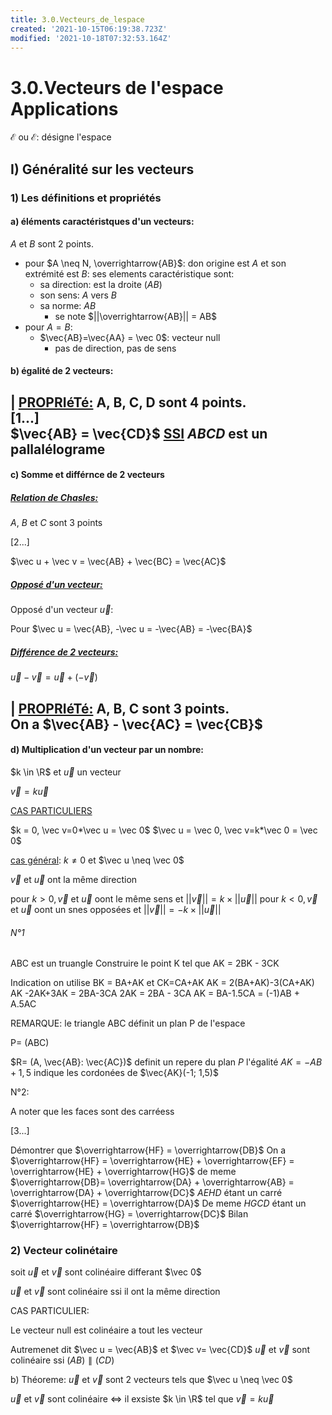 ```yaml
---
title: 3.0.Vecteurs_de_lespace
created: '2021-10-15T06:19:38.723Z'
modified: '2021-10-18T07:32:53.164Z'
---
```


# 3.0.Vecteurs de l'espace Applications

$\mathscr{E}$ ou $\mathcal{E}$: désigne l'espace

## I) Généralité sur les vecteurs

### 1) Les définitions et propriétés

#### a) éléments caractéristques d'un vecteurs:

$A$ et $B$ sont 2 points.

- pour $A \neq N, \overrightarrow{AB}$: don origine est $A$ et son extrémité est $B$: ses elements caractéristique sont:
  - sa direction: est la droite $(AB)$
  - son sens: $A$ vers $B$
  - sa norme: $AB$
    - se note $||\overrightarrow{AB}|| = AB$
- pour $A=B$:
  - $\vec{AB}=\vec{AA} = \vec 0$: vecteur null
    - pas de direction, pas de sens

#### b) égalité de 2 vecteurs:

| <u>PROPRIéTé:</u> A, B, C, D sont 4 points. </br> [1...] </br>$\vec{AB} = \vec{CD}$ <u>SSI</u> $ABCD$ est un pallalélograme
---

#### c) Somme et différnce de 2 vecteurs

##### **<u>Relation de Chasles:</u>**

$A$, $B$ et $C$ sont 3 points

[2...]

$\vec u + \vec v = \vec{AB} + \vec{BC} = \vec{AC}$

##### **<u>Opposé d'un vecteur:</u>**

Opposé d'un vecteur $\vec u$:

Pour $\vec u = \vec{AB}, -\vec u = -\vec{AB} = -\vec{BA}$


##### **<u>Différence de 2 vecteurs:</u>**

$\vec u - \vec v = \vec{u} + (-\vec{v})$

| <u>PROPRIéTé:</u> A, B, C sont 3 points. </br> On a $\vec{AB} - \vec{AC} = \vec{CB}$
---

#### d) Multiplication d'un vecteur par un nombre:

$k \in \R$ et $\vec u$ un vecteur

$\vec v = k\vec u$

<u>CAS PARTICULIERS</u>

$k = 0, \vec v=0*\vec u = \vec 0$
$\vec u = \vec 0, \vec v=k*\vec 0 = \vec 0$

<u>cas général</u>: $k \neq 0$ et $\vec u \neq \vec 0$

$\vec v$ et $\vec u$ ont la même direction

pour $k > 0, \vec v$ et $\vec u$ oont le même sens et $||\vec v|| = k \times ||\vec u||$
pour $k < 0, \vec v$ et $\vec u$ oont un snes opposées et $||\vec v|| = -k \times ||\vec u||$

###### N°1

ABC est un truangle 
Construire le point K tel que AK = 2BK - 3CK

Indication on utilise BK = BA+AK et CK=CA+AK
AK = 2(BA+AK)-3(CA+AK)
AK -2AK+3AK = 2BA-3CA
2AK = 2BA - 3CA
AK = BA-1.5CA = (-1)AB + A.5AC

REMARQUE: le triangle ABC définit un plan P de l'espace

P= (ABC)

$R= (A, \vec{AB}: \vec{AC})$ definit un repere du plan $P$
l'égalité $AK=-AB+1,5$ indique les cordonées de $\vec{AK}(-1; 1,5)$


N°2:

A noter que les faces sont des carréess

[3...]

Démontrer que $\overrightarrow{HF} = \overrightarrow{DB}$
On a $\overrightarrow{HF} = \overrightarrow{HE} + \overrightarrow{EF} = \overrightarrow{HE} + \overrightarrow{HG}$
de meme $\overrightarrow{DB}= \overrightarrow{DA} + \overrightarrow{AB} = \overrightarrow{DA} + \overrightarrow{DC}$
$AEHD$ étant un carré $\overrightarrow{HE} = \overrightarrow{DA}$
De meme $HGCD$ étant un carré $\overrightarrow{HG} = \overrightarrow{DC}$
Bilan $\overrightarrow{HF} = \overrightarrow{DB}$


### 2) Vecteur colinétaire 

soit $\vec u$ et $\vec v$ sont colinéaire differant $\vec 0$

$\vec u$ et $\vec v$ sont colinéaire ssi il ont la même direction 

CAS PARTICULIER:

Le vecteur null est colinéaire a tout les vecteur

Autremenet dit $\vec u = \vec{AB}$ et $\vec v= \vec{CD}$
$\vec u$ et $\vec v$ sont colinéaire ssi $(AB)\parallel(CD)$

b) Théoreme: $\vec u$ et $\vec v$ sont 2 vecteurs tels que $\vec u \neq \vec 0$

$\vec u$ et $\vec v$ sont colinéaire $\iff$ il exsiste $k \in \R$ tel que $\vec v = k \vec u$

